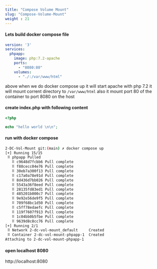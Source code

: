 ```yaml
---
title: "Compose Volume Mount"
slug: "Compose-Volume-Mount"
weight : 21
---
```


#### Lets build docker compose file 

```yml
version: '3'
services:
  phpapp:
    image: php:7.2-apache
    ports:
      - "8080:80"
    volumes:
      - "./:/var/www/html"
```

above when we do docker compose up it will start apache with php 7.2 
it will mount corrent directory to `/var/www/html`
also it mount port 80 of the container to port 8080 on the host 


#### create index.php with following content  

```php
<?php

echo "hello world \n\n";
```

#### run with docker compose 

```sh
2-DC-Vol-Mount git:(main) ✗ docker compose up
[+] Running 15/15
 ⠿ phpapp Pulled                                                                                    13.2s
   ⠿ c9648d7fcbb6 Pull complete                                                                      3.1s
   ⠿ f88cecc04e76 Pull complete                                                                      3.1s
   ⠿ 30eb7a300f13 Pull complete                                                                      5.1s
   ⠿ c17a0a78e91d Pull complete                                                                      5.1s
   ⠿ 8d436d7bb026 Pull complete                                                                      5.6s
   ⠿ 5543a36f8eed Pull complete                                                                      5.7s
   ⠿ 28135fd83ed1 Pull complete                                                                      5.7s
   ⠿ 485201b000c7 Pull complete                                                                      5.8s
   ⠿ 9e92e56de9f5 Pull complete                                                                      5.9s
   ⠿ 709f68bc1d50 Pull complete                                                                      8.3s
   ⠿ c5ff78edaefc Pull complete                                                                      8.3s
   ⠿ 119f7607f913 Pull complete                                                                      8.4s
   ⠿ 1c04bb0b5fbe Pull complete                                                                      8.4s
   ⠿ 9639d8c8cc76 Pull complete                                                                      8.4s
[+] Running 2/1
 ⠿ Network 2-dc-vol-mount_default     Created                                                        0.1s
 ⠿ Container 2-dc-vol-mount-phpapp-1  Created                                                        0.1s
Attaching to 2-dc-vol-mount-phpapp-1
```

#### open localhost 8080 

http://localhost:8080 
